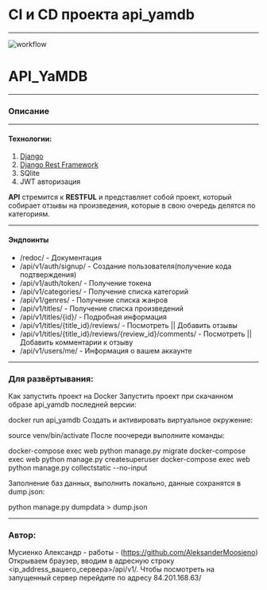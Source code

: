 # CI и CD проекта api_yamdb
***
![workflow](https://github.com/AleksanderMoosieno/yamdb_final/actions/workflows/yamdb_workflow.yml/badge.svg)
# API_YaMDB
***
### __Описание__
***
#### Технологии:
1. [Django](https://www.djangoproject.com)
2. [Django Rest Framework](https://www.django-rest-framework.org)
3. SQlite
4. JWT авторизация

__API__ стремится к __RESTFUL__ и представляет собой проект, который собирает отзывы
на произведения, которые в свою очередь делятся по категориям.
***
#### Эндпоинты
* /redoc/ - Документация
* /api/v1/auth/signup/ - Создание пользователя(получение кода подтверждения)
* /api/v1/auth/token/ - Получение токена
* /api/v1/categories/ - Получение списка категорий 
* /api/v1/genres/ - Получение списка жанров
* /api/v1/titles/ - Получение списка произведений
* /api/v1/titles/{id}/ - Подробная информация
* /api/v1/titles/{title_id}/reviews/ - Посмотреть || Добавить отзывы
* /api/v1/titles/{title_id}/reviews/{review_id}/comments/ - Посмотреть || Добавить комментарии к отзыву
* /api/v1/users/me/ - Информация о вашем аккаунте

***
### Для развёртывания:
Как запустить проект на Docker
Запустить проект при скачанном образе api_yamdb последней версии:

docker run api_yamdb
Создать и активировать виртуальное окружение:

source venv/bin/activate
После поочереди выполните команды:

docker-compose exec web python manage.py migrate
docker-compose exec web python manage.py createsuperuser
docker-compose exec web python manage.py collectstatic --no-input

Заполнение баз данных, выполнить локально, данные сохранятся в dump.json:

python manage.py dumpdata > dump.json

***
### Автор:
Мусиенко Александр - работы - (https://github.com/AleksanderMoosieno)
Открываем браузер, вводим в адресную строку <ip_address_вашего_сервера>/api/v1/. Чтобы посмотреть на запущенный сервер перейдите по адресу 84.201.168.63/
